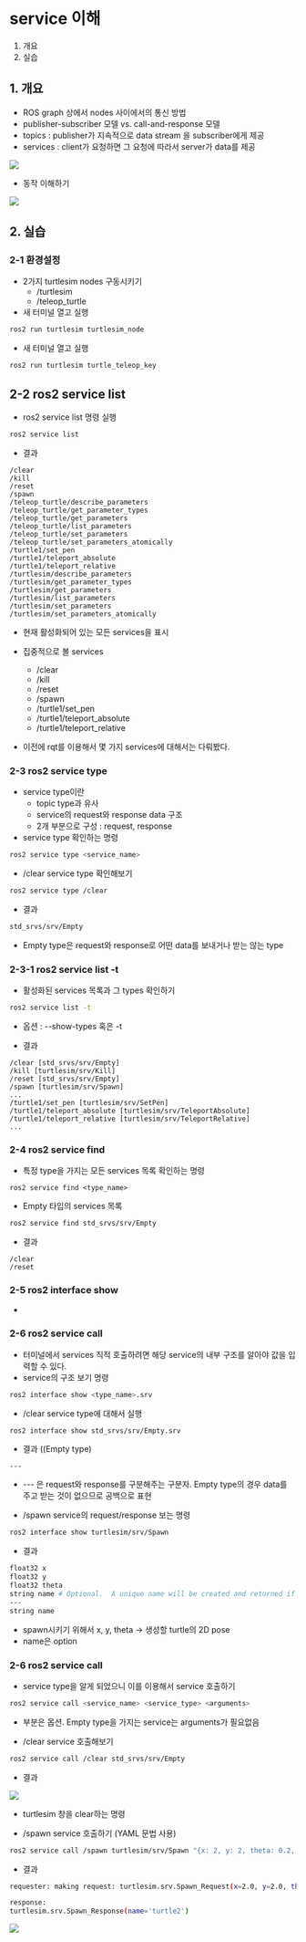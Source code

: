 # service 이해
1. 개요
2. 실습

## 1. 개요
* ROS graph 상에서 nodes 사이에서의 통신 방법 
* publisher-subscriber 모델 vs. call-and-response 모델
* topics : publisher가 지속적으로 data stream 을 subscriber에게 제공
* services : client가 요청하면 그 요청에 따라서 server가 data를 제공

![](https://docs.ros.org/en/foxy/_images/Service-SingleServiceClient.gif)

* 동작 이해하기

![](https://docs.ros.org/en/foxy/_images/Service-MultipleServiceClient.gif)

## 2. 실습
### 2-1 환경설정
* 2가지 turtlesim nodes 구동시키기
  * /turtlesim
  * /teleop_turtle
* 새 터미널 열고 실행
```bash
ros2 run turtlesim turtlesim_node
```
* 새 터미널 열고 실행
```bash
ros2 run turtlesim turtle_teleop_key
```

## 2-2 ros2 service list
* ros2 service list 명령 실행
```bash
ros2 service list
```

* 결과
```
/clear
/kill
/reset
/spawn
/teleop_turtle/describe_parameters
/teleop_turtle/get_parameter_types
/teleop_turtle/get_parameters
/teleop_turtle/list_parameters
/teleop_turtle/set_parameters
/teleop_turtle/set_parameters_atomically
/turtle1/set_pen
/turtle1/teleport_absolute
/turtle1/teleport_relative
/turtlesim/describe_parameters
/turtlesim/get_parameter_types
/turtlesim/get_parameters
/turtlesim/list_parameters
/turtlesim/set_parameters
/turtlesim/set_parameters_atomically
```

* 현재 활성화되어 있는 모든 services을 표시

* 집중적으로 볼 services
  * /clear
  * /kill
  * /reset
  * /spawn
  * /turtle1/set_pen
  * /turtle1/teleport_absolute
  * /turtle1/teleport_relative

* 이전에 rqt를 이용해서 몇 가지 services에 대해서는 다뤄봤다.

### 2-3 ros2 service type
* service type이란
  * topic type과 유사
  * service의 request와 response data 구조
  * 2개 부분으로 구성 : request, response 
* service type 확인하는 명령
```bash
ros2 service type <service_name>
```

* /clear service type 확인해보기
```bash
ros2 service type /clear
```
* 결과
```bash
std_srvs/srv/Empty
```
  * Empty type은 request와 response로 어떤 data를 보내거나 받는 않는 type

### 2-3-1 ros2 service list -t
* 활성화된 services 목록과 그 types 확인하기
```bash
ros2 service list -t
```
  * 옵션 : --show-types 혹은 -t 

* 결과
```
/clear [std_srvs/srv/Empty]
/kill [turtlesim/srv/Kill]
/reset [std_srvs/srv/Empty]
/spawn [turtlesim/srv/Spawn]
...
/turtle1/set_pen [turtlesim/srv/SetPen]
/turtle1/teleport_absolute [turtlesim/srv/TeleportAbsolute]
/turtle1/teleport_relative [turtlesim/srv/TeleportRelative]
...
```

### 2-4 ros2 service find
* 특정 type을 가지는 모든 services 목록 확인하는 명령
```
ros2 service find <type_name>
```

* Empty 타입의 services 목록
```bash
ros2 service find std_srvs/srv/Empty
```
* 결과
```
/clear
/reset
```

### 2-5 ros2 interface show
* 

### 2-6 ros2 service call
* 터미널에서 services 직적 호출하려면 해당 service의 내부 구조를 알아야 값을 입력할 수 있다.
* service의 구조 보기 명령
```bash
ros2 interface show <type_name>.srv
```
* /clear service type에 대해서 실행
```bash
ros2 interface show std_srvs/srv/Empty.srv
```
* 결과 ((Empty type)
```
---
```
  * --- 은 request와 response를 구분해주는 구분자. Empty type의 경우 data를 주고 받는 것이 없으므로 공백으로 표현

* /spawn service의 request/response 보는 명령
```bash
ros2 interface show turtlesim/srv/Spawn
```
* 결과
```bash
float32 x
float32 y
float32 theta
string name # Optional.  A unique name will be created and returned if this is empty
---
string name
```
  * spawn시키기 위해서 x, y, theta -> 생성할 turtle의 2D pose
  * name은 option

### 2-6 ros2 service call
* service type을 알게 되었으니 이를 이용해서 service 호출하기
```bash
ros2 service call <service_name> <service_type> <arguments>
```
  * <arguments> 부분은 옵션. Empty type을 가지는 service는 arguments가 필요없음

* /clear service 호출해보기
```bash
ros2 service call /clear std_srvs/srv/Empty
```
* 결과

![](https://docs.ros.org/en/foxy/_images/clear.png)
  * turtlesim 창을 clear하는 명령

* /spawn service 호출하기 (YAML 문법 사용)
```bash
ros2 service call /spawn turtlesim/srv/Spawn "{x: 2, y: 2, theta: 0.2, name: ''}"
```

* 결과
```bash
requester: making request: turtlesim.srv.Spawn_Request(x=2.0, y=2.0, theta=0.2, name='')

response:
turtlesim.srv.Spawn_Response(name='turtle2')
```

![](https://docs.ros.org/en/foxy/_images/spawn1.png)
